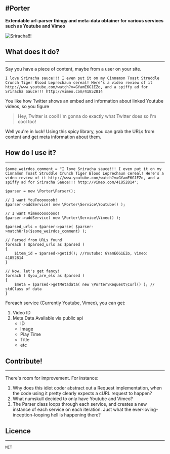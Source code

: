 #Porter
---

**Extendable url-parser thingy and meta-data obtainer for various services such as Youtube and Vimeo**

![Sriracha!!!](http://static-l3.blogcritics.org/09/10/09/115849/091006sriracha.jpg)

## What does it do?
---
Say you have a piece of content, maybe from a user on your site.

    I love Sriracha sauce!!! I even put it on my Cinnamon Toast Struddle Crunch Tiger Blood Leprechaun cereal! Here's a video review of it http://www.youtube.com/watch?v=GYamE6G1EZo, and a spiffy ad for Sriracha Sauce!!! http://vimeo.com/41852814 

You like how Twitter shows an embed and information about linked Youtube videos, so you figure

>Hey, Twitter is cool! I'm gonna do exactly what Twitter does so I'm cool too!

Well you're in luck! Using this spicy library, you can grab the URLs from content and get meta information about them.

## How do I use it?
---
```
$some_weirdos_comment = "I love Sriracha sauce!!! I even put it on my Cinnamon Toast Struddle Crunch Tiger Blood Leprechaun cereal! Here's a video review of it http://www.youtube.com/watch?v=GYamE6G1EZo, and a spiffy ad for Sriracha Sauce!!! http://vimeo.com/41852814";

$parser = new \Porter\Parser();

// I want YouTooooooob!
$parser->addService( new \Porter\Service\Youtube() );

// I want Vimeooooooooo!
$parser->addService( new \Porter\Service\Vimeo() );

$parsed_urls = $parser->parse( $parser->matchUrls($some_weirdos_comment) );

// Parsed from URLs found
foreach ( $parsed_urls as $parsed )
{
    $item_id = $parsed->getId(); //Youtube: GYamE6G1EZo, Vimeo: 41852814
}

// Now, let's get fancy!
foreach ( $you_are_els as $parsed )
{
    $meta = $parsed->getMetadata( new \Porter\Request\Curl() ); // stdClass of data
}

```


Foreach service (Currently Youtube, Vimeo), you can get:

1. Video ID
2. Meta Data Available via public api
    * ID
    * Image
    * Play Time
    * Title
    * etc
    
## Contribute!
---
There's room for improvement. For instance:

1. Why does this idiot coder abstract out a Request implementation, when the code using it pretty clearly expects a cURL request to happen?
2. What numskull decided to only have Youtube and Vimeo?
3. The Parser class loops through each service, and creates a new instance of each service on each iteration. Just what the ever-loving-inception-looping hell is happening there?

## Licence
---
```
MIT
```
